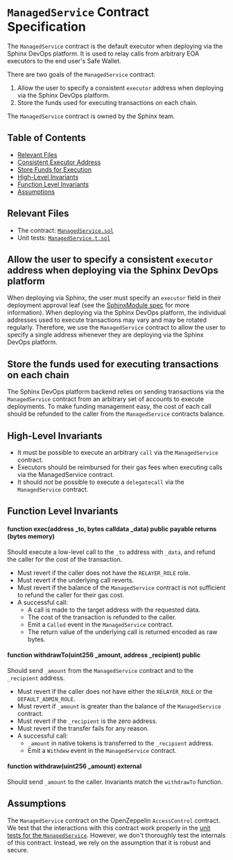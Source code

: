 # `ManagedService` Contract Specification

The `ManagedService` contract is the default executor when deploying via the Sphinx DevOps platform. It is used to relay calls from arbitrary EOA executors to the end user's Safe Wallet.

There are two goals of the `ManagedService` contract:
1. Allow the user to specify a consistent `executor` address when deploying via the Sphinx DevOps platform.
2. Store the funds used for executing transactions on each chain.

The `ManagedService` contract is owned by the Sphinx team.

## Table of Contents

- [Relevant Files](#relevant-files)
- [Consistent Executor Address](#allow-the-user-to-specify-a-consistent-executor-address-when-deploying-via-the-sphinx-devops-platform)
- [Store Funds for Execution](#store-the-funds-used-for-executing-transactions-on-each-chain)
- [High-Level Invariants](#high-level-invariants)
- [Function Level Invariants](#function-level-invariants)
- [Assumptions](#assumptions)

## Relevant Files

- The contract: [`ManagedService.sol`](TODO(end))
- Unit tests: [`ManagedService.t.sol`](TODO(end))

## Allow the user to specify a consistent `executor` address when deploying via the Sphinx DevOps platform
When deploying via Sphinx, the user must specify an `executor` field in their deployment approval leaf (see the [SphinxModule spec](TODO(end)) for more information). When deploying via the Sphinx DevOps platform, the individual addresses used to execute transactions may vary and may be rotated regularly. Therefore, we use the `ManagedService` contract to allow the user to specify a single address whenever they are deploying via the Sphinx DevOps platform.

## Store the funds used for executing transactions on each chain
The Sphinx DevOps platform backend relies on sending transactions via the `ManagedService` contract from an arbitrary set of accounts to execute deployments. To make funding management easy, the cost of each call should be refunded to the caller from the `ManagedService` contracts balance.

## High-Level Invariants
- It must be possible to execute an arbitrary `call` via the `ManagedService` contract.
- Executors should be reimbursed for their gas fees when executing calls via the ManagedService contract.
- It should *not* be possible to execute a `delegatecall` via the `ManagedService` contract.

## Function Level Invariants

#### function exec(address _to, bytes calldata _data) public payable returns (bytes memory)
Should execute a low-level call to the `_to` address with `_data`, and refund the caller for the cost of the transaction.

- Must revert if the caller does not have the `RELAYER_ROLE` role.
- Must revert if the underlying call reverts.
- Must revert if the balance of the `ManagedService` contract is not sufficient to refund the caller for their gas cost.
- A successful call:
  - A call is made to the target address with the requested data.
  - The cost of the transaction is refunded to the caller.
  - Emit a `Called` event in the `ManagedService` contract.
  - The return value of the underlying call is returned encoded as raw bytes.

#### function withdrawTo(uint256 _amount, address _recipient) public
Should send `_amount` from the `ManagedService` contract and to the `_recipient` address.

- Must revert if the caller does not have either the `RELAYER_ROLE` or the `DEFAULT_ADMIN_ROLE`.
- Must revert if `_amount` is greater than the balance of the `ManagedService` contract.
- Must revert if the `_recipient` is the zero address.
- Must revert if the transfer fails for any reason.
- A successful call:
  - `_amount` in native tokens is transferred to the `_recipient` address.
  - Emit a `Withdew` event in the `ManagedService` contract.

#### function withdraw(uint256 _amount) external
Should send `_amount` to the caller. Invariants match the `withdrawTo` function.

## Assumptions
The `ManagedService` contract on the OpenZeppelin `AccessControl` contract. We test that the interactions with this contract work properly in the [unit tests for the `ManagedService`](TODO(end)). However, we don't thoroughly test the internals of this contract. Instead, we rely on the assumption that it is robust and secure.
